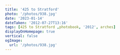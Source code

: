 ```yaml
---
title: '425 to Stratford'
photo: '/photos/938.jpg'
date: '2023-01-14'
dateTaken: '2012-07-27T13:16'
tags: [425 to Stratford ,photobook, '2012', arches]
displayOnHomepage: true
vertical: false
ogImage:
  url: '/photos/938.jpg'
---
```

